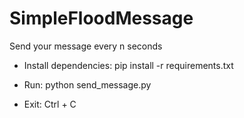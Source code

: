 # SimpleFloodMessage

Send your message every n seconds

- Install dependencies: pip install -r requirements.txt

- Run: python send_message.py

- Exit: Ctrl + C
